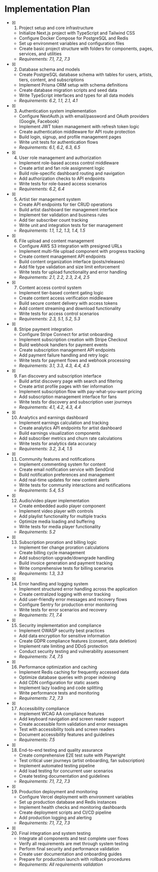 # Implementation Plan

- [x] 1. Project setup and core infrastructure
  - Initialize Next.js project with TypeScript and Tailwind CSS
  - Configure Docker Compose for PostgreSQL and Redis
  - Set up environment variables and configuration files
  - Create basic project structure with folders for components, pages, services, and utilities
  - _Requirements: 7.1, 7.2, 7.3_

- [x] 2. Database schema and models
  - Create PostgreSQL database schema with tables for users, artists, tiers, content, and subscriptions
  - Implement Prisma ORM setup with schema definitions
  - Create database migration scripts and seed data
  - Write TypeScript interfaces and types for all data models
  - _Requirements: 6.2, 1.1, 2.1, 4.1_

- [x] 3. Authentication system implementation
  - Configure NextAuth.js with email/password and OAuth providers (Google, Facebook)
  - Implement JWT token management with refresh token logic
  - Create authentication middleware for API route protection
  - Build login, signup, and profile management pages
  - Write unit tests for authentication flows
  - _Requirements: 6.1, 6.2, 6.3, 6.5_

- [x] 4. User role management and authorization
  - Implement role-based access control middleware
  - Create artist and fan role assignment logic
  - Build role-specific dashboard routing and navigation
  - Add authorization checks to API endpoints
  - Write tests for role-based access scenarios
  - _Requirements: 6.2, 6.4_

- [x] 5. Artist tier management system
  - Create API endpoints for tier CRUD operations
  - Build artist dashboard tier management interface
  - Implement tier validation and business rules
  - Add tier subscriber count tracking
  - Write unit and integration tests for tier management
  - _Requirements: 1.1, 1.2, 1.3, 1.4, 1.5_

- [x] 6. File upload and content management
  - Configure AWS S3 integration with presigned URLs
  - Implement multi-file upload component with progress tracking
  - Create content management API endpoints
  - Build content organization interface (posts/releases)
  - Add file type validation and size limit enforcement
  - Write tests for upload functionality and error handling
  - _Requirements: 2.1, 2.2, 2.3, 2.4, 2.5_

- [x] 7. Content access control system
  - Implement tier-based content gating logic
  - Create content access verification middleware
  - Build secure content delivery with access tokens
  - Add content streaming and download functionality
  - Write tests for access control scenarios
  - _Requirements: 2.3, 5.1, 5.2, 5.3_

- [x] 8. Stripe payment integration
  - Configure Stripe Connect for artist onboarding
  - Implement subscription creation with Stripe Checkout
  - Build webhook handlers for payment events
  - Create subscription management API endpoints
  - Add payment failure handling and retry logic
  - Write tests for payment flows and webhook processing
  - _Requirements: 3.1, 3.3, 4.3, 4.4, 4.5_

- [x] 9. Fan discovery and subscription interface
  - Build artist discovery page with search and filtering
  - Create artist profile pages with tier information
  - Implement subscription flow with pay-what-you-want pricing
  - Add subscription management interface for fans
  - Write tests for discovery and subscription user journeys
  - _Requirements: 4.1, 4.2, 4.3, 4.4_

- [x] 10. Analytics and earnings dashboard
  - Implement earnings calculation and tracking
  - Create analytics API endpoints for artist dashboard
  - Build earnings visualization components
  - Add subscriber metrics and churn rate calculations
  - Write tests for analytics data accuracy
  - _Requirements: 3.2, 3.4, 1.5_

- [x] 11. Community features and notifications
  - Implement commenting system for content
  - Create email notification service with SendGrid
  - Build notification preferences and management
  - Add real-time updates for new content alerts
  - Write tests for community interactions and notifications
  - _Requirements: 5.4, 5.5_

- [x] 12. Audio/video player implementation
  - Create embedded audio player component
  - Implement video player with controls
  - Add playlist functionality for multiple tracks
  - Optimize media loading and buffering
  - Write tests for media player functionality
  - _Requirements: 5.2_

- [x] 13. Subscription proration and billing logic
  - Implement tier change proration calculations
  - Create billing cycle management
  - Add subscription upgrade/downgrade handling
  - Build invoice generation and payment tracking
  - Write comprehensive tests for billing scenarios
  - _Requirements: 1.3, 3.3_

- [x] 14. Error handling and logging system
  - Implement structured error handling across the application
  - Create centralized logging with error tracking
  - Add user-friendly error messages and recovery flows
  - Configure Sentry for production error monitoring
  - Write tests for error scenarios and recovery
  - _Requirements: 7.1, 7.4_

- [x] 15. Security implementation and compliance
  - Implement OWASP security best practices
  - Add data encryption for sensitive information
  - Create GDPR compliance features (consent, data deletion)
  - Implement rate limiting and DDoS protection
  - Conduct security testing and vulnerability assessment
  - _Requirements: 7.4, 7.5_

- [x] 16. Performance optimization and caching
  - Implement Redis caching for frequently accessed data
  - Optimize database queries with proper indexing
  - Add CDN configuration for static assets
  - Implement lazy loading and code splitting
  - Write performance tests and monitoring
  - _Requirements: 7.2, 7.3_

- [x] 17. Accessibility compliance
  - Implement WCAG AA compliance features
  - Add keyboard navigation and screen reader support
  - Create accessible form validation and error messages
  - Test with accessibility tools and screen readers
  - Document accessibility features and guidelines
  - _Requirements: 7.5_

- [x] 18. End-to-end testing and quality assurance
  - Create comprehensive E2E test suite with Playwright
  - Test critical user journeys (artist onboarding, fan subscription)
  - Implement automated testing pipeline
  - Add load testing for concurrent user scenarios
  - Create testing documentation and guidelines
  - _Requirements: 7.1, 7.2, 7.3_

- [x] 19. Production deployment and monitoring
  - Configure Vercel deployment with environment variables
  - Set up production database and Redis instances
  - Implement health checks and monitoring dashboards
  - Create deployment scripts and CI/CD pipeline
  - Add production logging and alerting
  - _Requirements: 7.1, 7.2, 7.3_

- [x] 20. Final integration and system testing
  - Integrate all components and test complete user flows
  - Verify all requirements are met through system testing
  - Perform final security and performance validation
  - Create user documentation and onboarding guides
  - Prepare for production launch with rollback procedures
  - _Requirements: All requirements validation_